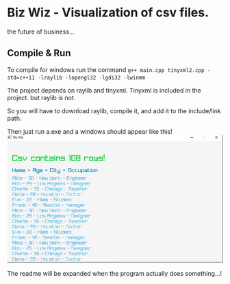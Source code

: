 # Biz Wiz - Visualization of csv files.
the future of business...

## Compile & Run
To compile for windows run the command `g++ main.cpp tinyxml2.cpp -std=c++11 -lraylib -lopengl32 -lgdi32 -lwinmm`

The project depends on raylib and tinyxml. Tinyxml is included in the project. but raylib is not.

So you will have to download raylib, compile it, and add it to the include/link path.

Then just run a.exe and a windows should appear like this! ![Rendering vsn in raylib](./pic.JPG) 

The readme will be expanded when the program actually does something...!
